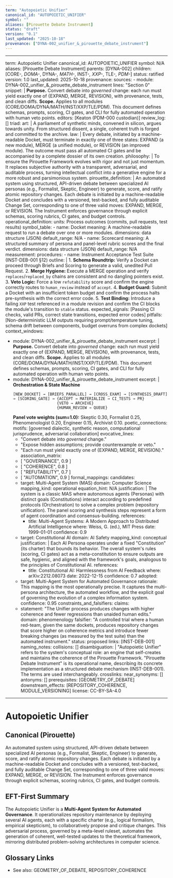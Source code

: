 ```yaml
---
term: "Autopoietic Unifier"
canonical_id: "AUTOPOIETIC_UNIFIER"
symbol: ""
aliases: [Pirouette Debate Instrument]
status: "draft"
version: "0.1"
last_updated: "2025-10-18"
provenance: ["DYNA-002_unifier_&_pirouette_debate_instrument"]
---
```


---
term: Autopoietic Unifier
canonical_id: AUTOPOIETIC_UNIFIER
symbol: N/A
aliases: [Pirouette Debate Instrument]
parents: [DYNA-002]
children: [CORE-*, DOMA-*, DYNA-*, MATH-*, INST-*, XXP-*, TLE-*, PDM-*]
status: ratified
version: 1.0
last_updated: 2025-10-18
provenance:
  sources:
    - module: DYNA-002_unifier_&_pirouette_debate_instrument
      lines: "Section 0"
      snippet: |
        **Purpose.** Convert debate into *governed* change: each run must yield exactly one of {EXPAND, MERGE, REVISION}, with provenance, tests, and clean diffs.
        **Scope.** Applies to all modules (CORE/DOMA/DYNA/MATH/INST/XXP/TLE/PDM). This document defines schemas, prompts, scoring, CI gates, and CLI for fully automated operation with human veto points.
  editors: [Keaton (PDM-000 custodian)]
  review_log: []
triad:
  art: |
    A parliament of synthetic minds, convened in silicon, argues towards unity. From structured dissent, a single, coherent truth is forged and committed to the archive.
  law: |
    Every debate, initiated by a machine-readable Docket, must terminate in exactly one of three states: EXPAND (a new module), MERGE (a unified module), or REVISION (an improved module). The outcome must pass all automated CI gates and be accompanied by a complete dossier of its own creation.
  philosophy: |
    To ensure the Pirouette Framework evolves with rigor and not just momentum. It replaces subjective authority with a transparent, adversarial, and auditable process, turning intellectual conflict into a generative engine for a more robust and parsimonious system.
pirouette_definition: |
  An automated system using structured, API-driven debate between specialized AI personas (e.g., Formalist, Skeptic, Engineer) to generate, score, and ratify atomic repository changes. Each debate is initiated by a machine-readable Docket and concludes with a versioned, test-backed, and fully auditable Change Set, corresponding to one of three valid moves: EXPAND, MERGE, or REVISION. The Instrument enforces governance through explicit schemas, scoring rubrics, CI gates, and budget controls.
operational_definition:
  units: Process outcomes (commits, pull requests, test results)
  symbol_table:
    - name: Docket
      meaning: A machine-readable request to run a debate over one or more modules.
      dimensions: data structure (JSON)
      default_range: N/A
    - name: Scorecard
      meaning: A structured summary of persona and panel-level rubric scores and the final verdict.
      dimensions: data structure (JSON)
      default_range: N/A
  measurement:
    procedures:
      - name: Instrument Acceptance Test Suite (INST-DEB-001 §12)
        outline: |
          1. **Schema Roundtrip:** Verify a Docket can proceed through Briefs and Scoring to generate a valid, unedited Pull Request.
          2. **Merge Hygiene:** Execute a MERGE operation and verify `replaces`/`replaced_by` chains are consistent and no dangling pointers exist.
          3. **Veto Logic:** Force a low `refutability` score and confirm the engine correctly routes to `human_review` instead of `accept`.
          4. **Budget Guard:** Submit a Docket with an insufficient token budget and confirm the process halts pre-synthesis with the correct error code.
          5. **Test Binding:** Introduce a failing `XXP` test referenced in a module revision and confirm the CI blocks the module's transition to `stable` status.
        expected_signals: [Passing CI checks, valid PRs, correct state transitions, expected error codes]
        pitfalls: [Non-deterministic LLM outputs requiring prompt/temperature tuning, schema drift between components, budget overruns from complex dockets]
context_windows:
  - module: DYNA-002_unifier_&_pirouette_debate_instrument
    excerpt: |
      **Purpose.** Convert debate into *governed* change: each run must yield exactly one of {EXPAND, MERGE, REVISION}, with provenance, tests, and clean diffs.
      **Scope.** Applies to all modules (CORE/DOMA/DYNA/MATH/INST/XXP/TLE/PDM). This document defines schemas, prompts, scoring, CI gates, and CLI for fully automated operation with human veto points.
  - module: DYNA-002_unifier_&_pirouette_debate_instrument
    excerpt: |
      **Orchestration & State Machine**
      ```
      [NEW_DOCKET] → [BRIEFS_PARALLEL] → [CROSS_EXAM] → [SYNTHESIS_DRAFT]
      → [SCORING_GATE] → {ACCEPT → MATERIALIZE → CI_TESTS → PR}
                         {VETO → ARCHIVE}
                         {HUMAN_REVIEW → QUEUE}
      ```
      **Panel vote weights (sum=1.0):** Skeptic 0.30, Formalist 0.25, Phenomenologist 0.20, Engineer 0.15, Archivist 0.10.
poetic_connections:
  motifs: [governed dialectic, synthetic reason, computational jurisprudence, adversarial collaboration]
  evocative_lines:
    - "Convert debate into *governed* change."
    - "Expose hidden assumptions; provide counterexample or veto."
    - "Each run must yield exactly one of {EXPAND, MERGE, REVISION}."
  association_matrix:
    - [ "GOVERNANCE", 0.9 ]
    - [ "COHERENCE", 0.8 ]
    - [ "REFUTABILITY", 0.7 ]
    - [ "AUTOMATION", 0.9 ]
formal_mappings:
  candidates:
    - target: Multi-Agent System (MAS)
      domain: Computer Science
      mapping_kind: operational
      equation_hint: N/A
      justification: |
        The system is a classic MAS where autonomous agents (Personas) with distinct goals (Constitutions) interact according to predefined protocols (Orchestration) to solve a complex problem (repository unification). The panel scoring and synthesis steps represent a form of agent coordination and consensus-building.
      references:
        - title: Multi-Agent Systems: A Modern Approach to Distributed Artificial Intelligence
          where: Weiss, G. (ed.), MIT Press
          date: 1999-01-01
      confidence: 0.9
    - target: Constitutional AI
      domain: AI Safety
      mapping_kind: conceptual
      justification: |
        Each AI Persona operates under a fixed "Constitution" (its charter) that bounds its behavior. The overall system's rules (scoring, CI gates) act as a meta-constitution to ensure outputs are safe, hygienic, and aligned with the framework's goals, analogous to the principles of Constitutional AI.
      references:
        - title: Constitutional AI: Harmlessness from AI Feedback
          where: arXiv:2212.08073
          date: 2022-12-15
      confidence: 0.7
  adopted:
    - target: Multi-Agent System for Automated Governance
      rationale: This mapping is the most operationally precise. It captures the multi-persona architecture, the automated workflow, and the explicit goal of governing the evolution of a complex information system.
      confidence: 0.95
constraints_and_falsifiers:
  claims:
    - statement: "The Unifier process produces changes with higher coherence and fewer regressions than unaided human edits."
      domain: phenomenology
      falsifier: "A controlled trial where a human red-team, given the same dockets, produces repository changes that score higher on coherence metrics and introduce fewer breaking changes (as measured by the test suite) than the automated instrument."
      status: proposed
      links: [INST-DEB-001]
naming_notes:
  collisions: []
  disambiguation: |
    "Autopoietic Unifier" refers to the system's conceptual role: an engine that self-creates and maintains the coherence of the Pirouette Framework. "Pirouette Debate Instrument" is its operational name, describing its concrete implementation as a structured debate mechanism (INST-DEB-001). The terms are used interchangeably.
crosslinks:
  near_synonyms: []
  antonyms: []
  prerequisites: [GEOMETRY_OF_DEBATE]
  downstream_effects: [REPOSITORY_COHERENCE, MODULE_VERSIONING]
license: CC-BY-SA-4.0
---

# Autopoietic Unifier

## Canonical (Pirouette)
An automated system using structured, API-driven debate between specialized AI personas (e.g., Formalist, Skeptic, Engineer) to generate, score, and ratify atomic repository changes. Each debate is initiated by a machine-readable Docket and concludes with a versioned, test-backed, and fully auditable Change Set, corresponding to one of three valid moves: EXPAND, MERGE, or REVISION. The Instrument enforces governance through explicit schemas, scoring rubrics, CI gates, and budget controls.

## EFT-First Summary
The Autopoietic Unifier is a **Multi-Agent System for Automated Governance**. It operationalizes repository maintenance by deploying several AI agents, each with a specific charter (e.g., logical formalism, empirical skepticism), to collaboratively propose and critique changes. This adversarial process, governed by a meta-level ruleset, automates the generation of coherent, well-tested updates to the theoretical framework, mirroring distributed problem-solving architectures in computer science.

## Glossary Links
- See also: GEOMETRY_OF_DEBATE, REPOSITORY_COHERENCE